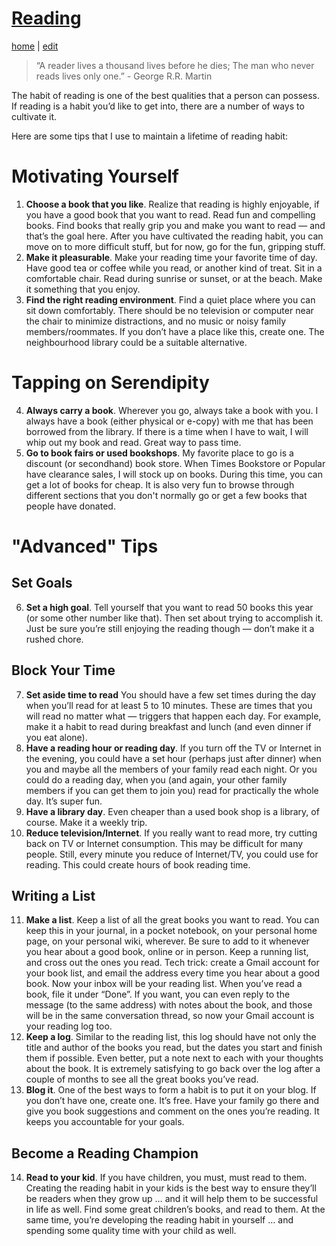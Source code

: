 # [Reading](https://alwinwoo.github.io/pages/reading.html)
[home](https://alwinwoo.github.io/) | [edit](https://github.com/alwinwoo/alwinwoo.github.io/edit/master/pages/reading.md)

> “A reader lives a thousand lives before he dies; The man who never reads lives only one.” - George R.R. Martin

The habit of reading is one of the best qualities that a person can possess. If reading is a habit you’d like to get into, there are a number of ways to cultivate it.

Here are some tips that I use to maintain a lifetime of reading habit:

# Motivating Yourself
1. **Choose a book that you like**. Realize that reading is highly enjoyable, if you have a good book that you want to read. Read fun and compelling books. Find books that really grip you and make you want to read — and that’s the goal here. After you have cultivated the reading habit, you can move on to more difficult stuff, but for now, go for the fun, gripping stuff. 
2. **Make it pleasurable**. Make your reading time your favorite time of day. Have good tea or coffee while you read, or another kind of treat. Sit in a comfortable chair. Read during sunrise or sunset, or at the beach. Make it something that you enjoy.
3. **Find the right reading environment**. Find a quiet place where you can sit down comfortably. There should be no television or computer near the chair to minimize distractions, and no music or noisy family members/roommates. If you don’t have a place like this, create one. The neighbourhood library could be a suitable alternative. 

# Tapping on Serendipity
4. **Always carry a book**. Wherever you go, always take a book with you. I always have a book (either physical or e-copy) with me that has been borrowed from the library. If there is a time when I have to wait, I will whip out my book and read. Great way to pass time.
5. **Go to book fairs or used bookshops**. My favorite place to go is a discount (or secondhand) book store. When Times Bookstore or Popular have clearance sales, I will stock up on books. During this time, you can get a lot of books for cheap. It is also very fun to browse through different sections that you don't normally go or get a few books that people have donated. 

# "Advanced" Tips

## Set Goals
6. **Set a high goal**. Tell yourself that you want to read 50 books this year (or some other number like that). Then set about trying to accomplish it. Just be sure you’re still enjoying the reading though — don’t make it a rushed chore.

## Block Your Time
7. **Set aside time to read** You should have a few set times during the day when you’ll read for at least 5 to 10 minutes. These are times that you will read no matter what — triggers that happen each day. For example, make it a habit to read during breakfast and lunch (and even dinner if you eat alone). 
8. **Have a reading hour or reading day**. If you turn off the TV or Internet in the evening, you could have a set hour (perhaps just after dinner) when you and maybe all the members of your family read each night. Or you could do a reading day, when you (and again, your other family members if you can get them to join you) read for practically the whole day. It’s super fun.
9. **Have a library day**. Even cheaper than a used book shop is a library, of course. Make it a weekly trip.
10. **Reduce television/Internet**. If you really want to read more, try cutting back on TV or Internet consumption. This may be difficult for many people. Still, every minute you reduce of Internet/TV, you could use for reading. This could create hours of book reading time.

## Writing a List  
11. **Make a list**. Keep a list of all the great books you want to read. You can keep this in your journal, in a pocket notebook, on your personal home page, on your personal wiki, wherever. Be sure to add to it whenever you hear about a good book, online or in person. Keep a running list, and cross out the ones you read. Tech trick: create a Gmail account for your book list, and email the address every time you hear about a good book. Now your inbox will be your reading list. When you’ve read a book, file it under “Done”. If you want, you can even reply to the message (to the same address) with notes about the book, and those will be in the same conversation thread, so now your Gmail account is your reading log too.
12. **Keep a log**. Similar to the reading list, this log should have not only the title and author of the books you read, but the dates you start and finish them if possible. Even better, put a note next to each with your thoughts about the book. It is extremely satisfying to go back over the log after a couple of months to see all the great books you’ve read.
13. **Blog it**. One of the best ways to form a habit is to put it on your blog. If you don’t have one, create one. It’s free. Have your family go there and give you book suggestions and comment on the ones you’re reading. It keeps you accountable for your goals.

## Become a Reading Champion
14. **Read to your kid**. If you have children, you must, must read to them. Creating the reading habit in your kids is the best way to ensure they’ll be readers when they grow up … and it will help them to be successful in life as well. Find some great children’s books, and read to them. At the same time, you’re developing the reading habit in yourself … and spending some quality time with your child as well.
